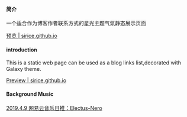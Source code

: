 #### 简介

一个适合作为博客作者联系方式的星光主题气氛静态展示页面

[预览 | sirice.github.io](https://sirice19.github.io/galaxy-index-page/)

#### introduction

This is a static web page can be used as a blog links list,decorated with Galaxy theme.

[Preview | sirice.github.io](https://sirice19.github.io/galaxy-index-page/)

#### Background Music

[2019.4.9 网易云音乐日推：Electus-Nero](https://music.163.com/song?id=406072455&userid=388816944)
